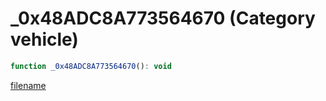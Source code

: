 # _0x48ADC8A773564670 (Category vehicle)

```js
function _0x48ADC8A773564670(): void
```

[filename](_0x48ADC8A773564670_m.md ':include')